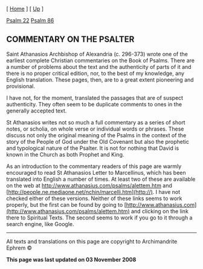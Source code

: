 \[ [Home](index.md) \] \[ [Up](athanasios_of_alexandria.md) \]

[Psalm 22](psalm_22.md)
[Psalm 86](psalm_86.md)

COMMENTARY ON THE PSALTER
-------------------------

Saint Athanasios Archbishop of Alexandria (c. 296-373) wrote one of the earliest complete Christian commentaries on the Book of Psalms. There are a number of problems about the text and the authenticity of parts of it and there is no proper critical edition, nor, to the best of my knowledge, any English translation. These pages, then, are to a great extent pioneering and provisional.

I have not, for the moment, translated the passages that are of suspect authenticity. They often seem to be duplicate comments to ones in the generally accepted text.

St Athanasios writes not so much a full commentary as a series of short notes, or scholia, on whole verse or individual words or phrases. These discuss not only the original meaning of the Psalms in the context of the story of the People of God under the Old Covenant but also the prophetic and typological nature of the Psalter. It is not for nothing that David is known in the Church as both Prophet and King.

As an introduction to the commentary readers of this page are warmly encouraged to read St Athanasios Letter to Marcellinus, which has been translated into English a number of times. At least two of these are available on the web at <http://www.athanasius.com/psalms/alettem.htm> and [http://people.ne.mediaone.net/nchin/marcelli.htm](http://). I have not checked either of these versions. Neither of these links seems to work properly, but the first can be found by going to [http://www.athanasius.com](http://www.athanasius.com/psalms/alettem.htm) and clicking on the link there to Spiritual Texts. The second seems to work if you go to it through a search engine, like Google.

------------------------------------------------------------------------

All texts and translations on this page are copyright to
Archimandrite Ephrem ©

**This page was last updated on 03 November 2008**
